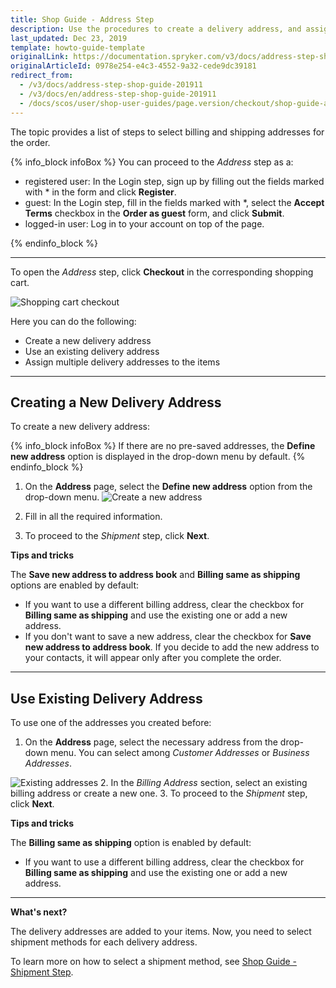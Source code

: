```yaml
---
title: Shop Guide - Address Step
description: Use the procedures to create a delivery address, and assign multiple delivery addresses to the order in the Storefront.
last_updated: Dec 23, 2019
template: howto-guide-template
originalLink: https://documentation.spryker.com/v3/docs/address-step-shop-guide-201911
originalArticleId: 0978e254-e4c3-4552-9a32-cede9dc39181
redirect_from:
  - /v3/docs/address-step-shop-guide-201911
  - /v3/docs/en/address-step-shop-guide-201911
  - /docs/scos/user/shop-user-guides/page.version/checkout/shop-guide-address-step.html
---
```


The topic provides a list of steps to select billing and shipping addresses for the order.

{% info_block infoBox %}
You can proceed to the *Address* step as a:<ul><li>registered user: In the Login step, sign up by filling out the fields marked with * in the form and click **Register**.</li><li>guest: In the Login step, fill in the fields marked with *, select the **Accept Terms** checkbox in the **Order as guest** form, and click **Submit**.</li><li>logged-in user: Log in to your account on top of the page.</li></ul>
{% endinfo_block %}
***
To open the *Address* step, click **Checkout** in the corresponding shopping cart.

![Shopping cart checkout](https://spryker.s3.eu-central-1.amazonaws.com/docs/User+Guides/Shop+User+Guides/Checkout/Shop+Guide+-+Address+Step/checkout-btn.png) 

Here you can do the following:

* Create a new delivery address
* Use an existing delivery address
* Assign multiple delivery addresses to the items
***

## Creating a New Delivery Address
To create a new delivery address:

{% info_block infoBox %}
If there are no pre-saved addresses, the **Define new address** option is displayed in the drop-down menu by default.
{% endinfo_block %}

1. On the **Address** page, select the **Define new address** option from the drop-down menu.
![Create a new address](https://spryker.s3.eu-central-1.amazonaws.com/docs/User+Guides/Shop+User+Guides/Checkout/Shop+Guide+-+Address+Step/define-new-address.png) 

2. Fill in all the required information.
3. To proceed to the *Shipment* step, click **Next**.

**Tips and tricks**

The **Save new address to address book** and **Billing same as shipping** options are enabled by default:

* If you want to use a different billing address, clear the checkbox for **Billing same as shipping** and use the existing one or add a new address.
* If you don't want to save a new address, clear the checkbox for **Save new address to address book**. If you decide to add the new address to your contacts, it will appear only after you complete the order.
***

## Use Existing Delivery Address
To use one of the addresses you created before:

1. On the **Address** page, select the necessary address from the drop-down menu. You can select among *Customer Addresses* or *Business Addresses*.

![Existing addresses](https://spryker.s3.eu-central-1.amazonaws.com/docs/User+Guides/Shop+User+Guides/Checkout/Shop+Guide+-+Address+Step/select-existing-address.png)
2. In the *Billing Address* section, select an existing billing address or create a new one.
3. To proceed to the *Shipment* step, click **Next**.

**Tips and tricks**

The **Billing same as shipping** option is enabled by default:

* If you want to use a different billing address, clear the checkbox for **Billing same as shipping** and use the existing one or add a new address.
***

**What's next?**

The delivery addresses are added to your items. Now, you need to select shipment methods for each delivery address.

To learn more on how to select a shipment method, see [Shop Guide - Shipment Step](/docs/scos/user/shop-user-guides/{{page.version}}/shop-guide-checkout/shop-guide-shipment-step.html).

<!-- Last review date: Sep 24, 2019 -->
